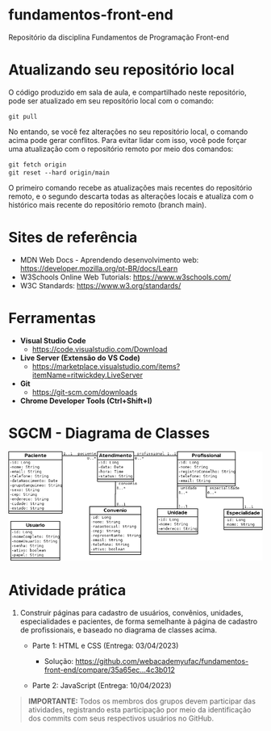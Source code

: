 # fundamentos-front-end
Repositório da disciplina Fundamentos de Programação Front-end

# Atualizando seu repositório local

O código produzido em sala de aula, e compartilhado neste repositório, pode ser atualizado em seu repositório local com o comando:

```console
git pull
```

No entando, se você fez alterações no seu repositório local, o comando acima pode gerar conflitos. Para evitar lidar com isso, você pode forçar uma atualização com o repositório remoto por meio dos comandos:

```console
git fetch origin
git reset --hard origin/main
```

O primeiro comando recebe as atualizações mais recentes do repositório remoto, e o segundo descarta todas as alterações locais e atualiza com o histórico mais recente do repositório remoto (branch main).

# Sites de referência

- MDN Web Docs - Aprendendo desenvolvimento web: https://developer.mozilla.org/pt-BR/docs/Learn
- W3Schools Online Web Tutorials: https://www.w3schools.com/
- W3C Standards: https://www.w3.org/standards/

# Ferramentas

- **Visual Studio Code**
  - https://code.visualstudio.com/Download
- **Live Server (Extensão do VS Code)**
  - https://marketplace.visualstudio.com/items?itemName=ritwickdey.LiveServer
- **Git**
   - https://git-scm.com/downloads
- **Chrome Developer Tools (Ctrl+Shift+I)**

# SGCM - Diagrama de Classes

![SGCM_Diagrama_Classes](SGCM_Diagrama_Classes.png)

# Atividade prática

1. Construir páginas para cadastro de usuários, convênios, unidades, especialidades e pacientes, de forma semelhante à página de cadastro de profissionais, e baseado no diagrama de classes acima.

    - Parte 1: HTML e CSS (Entrega: 03/04/2023)
    
      - Solução: https://github.com/webacademyufac/fundamentos-front-end/compare/35a65ec...4c3b012

    - Parte 2: JavaScript (Entrega: 10/04/2023)

> **IMPORTANTE:** Todos os membros dos grupos devem participar das atividades, registrando esta participação por meio da identificação dos commits com seus respectivos usuários no GitHub.
